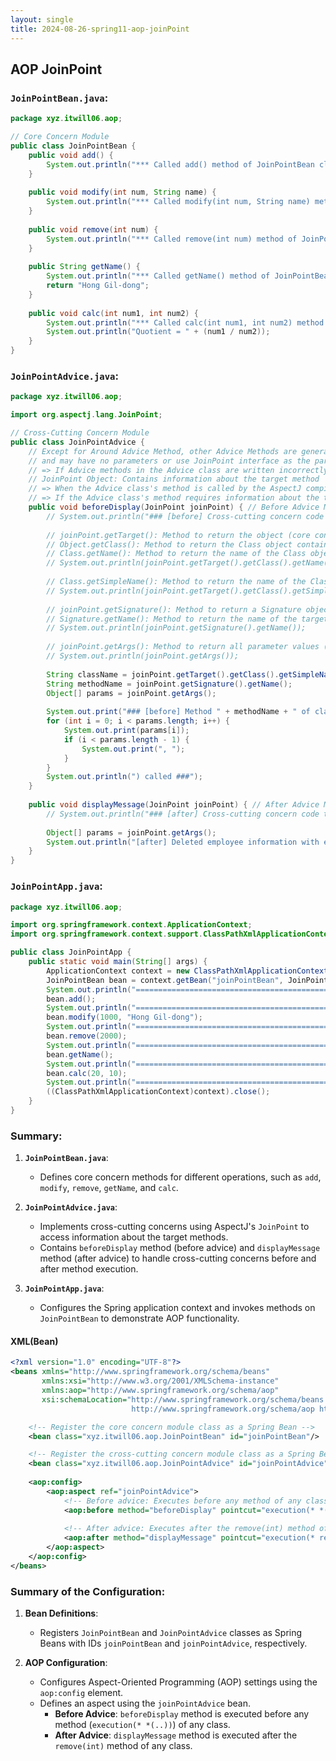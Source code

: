 ```yaml
---
layout: single
title: 2024-08-26-spring11-aop-joinPoint
---
```

## AOP JoinPoint



### `JoinPointBean.java`:
```java
package xyz.itwill06.aop;

// Core Concern Module
public class JoinPointBean {
    public void add() {
        System.out.println("*** Called add() method of JoinPointBean class ***");
    }
    
    public void modify(int num, String name) {
        System.out.println("*** Called modify(int num, String name) method of JoinPointBean class ***");
    }
    
    public void remove(int num) {
        System.out.println("*** Called remove(int num) method of JoinPointBean class ***");
    }
    
    public String getName() {
        System.out.println("*** Called getName() method of JoinPointBean class ***");
        return "Hong Gil-dong";
    }
    
    public void calc(int num1, int num2) {
        System.out.println("*** Called calc(int num1, int num2) method of JoinPointBean class ***");
        System.out.println("Quotient = " + (num1 / num2));
    }
}
```

### `JoinPointAdvice.java`:
```java
package xyz.itwill06.aop;

import org.aspectj.lang.JoinPoint;

// Cross-Cutting Concern Module
public class JoinPointAdvice {
    // Except for Around Advice Method, other Advice Methods are generally written with a [void] return type
    // and may have no parameters or use JoinPoint interface as the parameter type
    // => If Advice methods in the Advice class are written incorrectly, IllegalArgumentException will be thrown
    // JoinPoint Object: Contains information about the target method
    // => When the Advice class's method is called by the AspectJ compiler, the JoinPoint object containing information about the target method is passed to the method
    // => If the Advice class's method requires information about the target method, it can use the JoinPoint object by including it as a parameter and call its methods
    public void beforeDisplay(JoinPoint joinPoint) { // Before Advice Method
        // System.out.println("### [before] Cross-cutting concern code to be inserted and executed before core concern code");
        
        // joinPoint.getTarget(): Method to return the object (core concern module - Spring Bean) that called the target method as an Object
        // Object.getClass(): Method to return the Class object containing information about the class that created the object
        // Class.getName(): Method to return the name of the Class object (including package) as a String
        // System.out.println(joinPoint.getTarget().getClass().getName());
        
        // Class.getSimpleName(): Method to return the name of the Class object (excluding package) as a String
        // System.out.println(joinPoint.getTarget().getClass().getSimpleName());
        
        // joinPoint.getSignature(): Method to return a Signature object containing information about the target method
        // Signature.getName(): Method to return the name of the target method
        // System.out.println(joinPoint.getSignature().getName());
        
        // joinPoint.getArgs(): Method to return all parameter values (objects) of the target method as an Object array
        // System.out.println(joinPoint.getArgs());
        
        String className = joinPoint.getTarget().getClass().getSimpleName();
        String methodName = joinPoint.getSignature().getName();
        Object[] params = joinPoint.getArgs();
        
        System.out.print("### [before] Method " + methodName + " of class " + className + "(");
        for (int i = 0; i < params.length; i++) {
            System.out.print(params[i]);
            if (i < params.length - 1) {
                System.out.print(", ");
            }
        }
        System.out.println(") called ###");
    }
    
    public void displayMessage(JoinPoint joinPoint) { // After Advice Method
        // System.out.println("### [after] Cross-cutting concern code to be inserted and executed unconditionally after core concern code");
        
        Object[] params = joinPoint.getArgs();
        System.out.println("[after] Deleted employee information with employee number " + params[0] + ".");
    }
}
```

### `JoinPointApp.java`:
```java
package xyz.itwill06.aop;

import org.springframework.context.ApplicationContext;
import org.springframework.context.support.ClassPathXmlApplicationContext;

public class JoinPointApp {
    public static void main(String[] args) {
        ApplicationContext context = new ClassPathXmlApplicationContext("06-2_param.xml");
        JoinPointBean bean = context.getBean("joinPointBean", JoinPointBean.class);
        System.out.println("=============================================================");
        bean.add();
        System.out.println("=============================================================");
        bean.modify(1000, "Hong Gil-dong");        
        System.out.println("=============================================================");
        bean.remove(2000);
        System.out.println("=============================================================");
        bean.getName();
        System.out.println("=============================================================");
        bean.calc(20, 10);
        System.out.println("=============================================================");
        ((ClassPathXmlApplicationContext)context).close();    
    }
}
```

### Summary:

1. **`JoinPointBean.java`**:
   - Defines core concern methods for different operations, such as `add`, `modify`, `remove`, `getName`, and `calc`.

2. **`JoinPointAdvice.java`**:
   - Implements cross-cutting concerns using AspectJ's `JoinPoint` to access information about the target methods.
   - Contains `beforeDisplay` method (before advice) and `displayMessage` method (after advice) to handle cross-cutting concerns before and after method execution.

3. **`JoinPointApp.java`**:
   - Configures the Spring application context and invokes methods on `JoinPointBean` to demonstrate AOP functionality.
#### XML(Bean)


```xml
<?xml version="1.0" encoding="UTF-8"?>
<beans xmlns="http://www.springframework.org/schema/beans"
       xmlns:xsi="http://www.w3.org/2001/XMLSchema-instance"
       xmlns:aop="http://www.springframework.org/schema/aop"
       xsi:schemaLocation="http://www.springframework.org/schema/beans https://www.springframework.org/schema/beans/spring-beans.xsd
                           http://www.springframework.org/schema/aop https://www.springframework.org/schema/aop/spring-aop.xsd">

    <!-- Register the core concern module class as a Spring Bean -->
    <bean class="xyz.itwill06.aop.JoinPointBean" id="joinPointBean"/>

    <!-- Register the cross-cutting concern module class as a Spring Bean -->
    <bean class="xyz.itwill06.aop.JoinPointAdvice" id="joinPointAdvice"/>
    
    <aop:config>
        <aop:aspect ref="joinPointAdvice">
            <!-- Before advice: Executes before any method of any class -->
            <aop:before method="beforeDisplay" pointcut="execution(* *(..))"/>
            
            <!-- After advice: Executes after the remove(int) method of any class -->
            <aop:after method="displayMessage" pointcut="execution(* remove(int))"/>
        </aop:aspect>    
    </aop:config>
</beans>
```

### Summary of the Configuration:

1. **Bean Definitions**:
   - Registers `JoinPointBean` and `JoinPointAdvice` classes as Spring Beans with IDs `joinPointBean` and `joinPointAdvice`, respectively.

2. **AOP Configuration**:
   - Configures Aspect-Oriented Programming (AOP) settings using the `aop:config` element.
   - Defines an aspect using the `joinPointAdvice` bean.
     - **Before Advice**: `beforeDisplay` method is executed before any method (`execution(* *(..))`) of any class.
     - **After Advice**: `displayMessage` method is executed after the `remove(int)` method of any class.